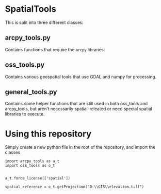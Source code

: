 # SpatialTools


This is split into three different classes:


## arcpy_tools.py

Contains functions that require the `arcpy` libraries.

## oss_tools.py

Contains various geospatial tools that use GDAL and numpy for processing. 

## general_tools.py 

Contains some helper functions that are still used in both oss_tools and arcpy_tools, but aren't necessarily spatial-releated or need special spatial libraries to execute.



# Using this repository


Simply create a new python file in the root of the repository, and import the classes 

    import arcpy_tools as a_t 
	import oss_tools as o_t 
	
	
	a_t.force_license(['spatial'])
	
	spatial_reference = o_t.getProjection("D:\\GIS\\elevation.tiff")
	
